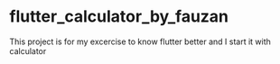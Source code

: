 # flutter_calculator_by_fauzan
This project is for my excercise to know flutter better and I start it with calculator 
